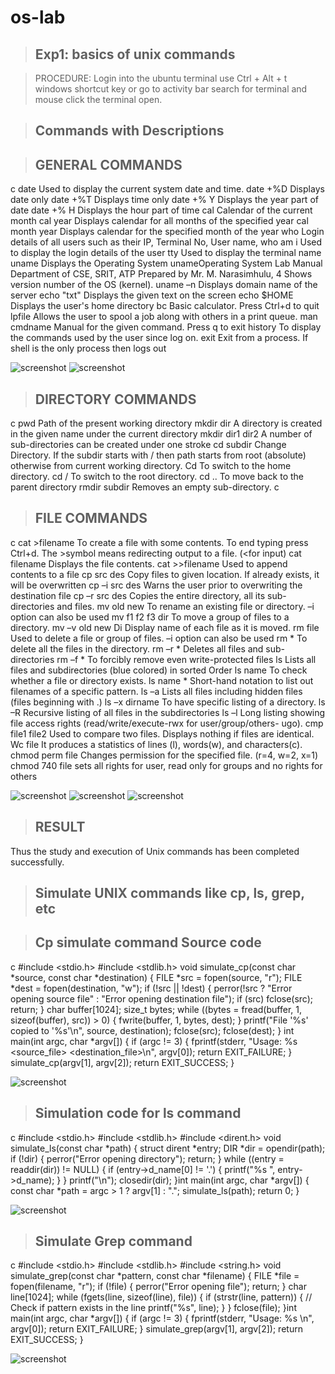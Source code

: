 # os-lab
> ## Exp1: basics of unix commands

>PROCEDURE: Login into the ubuntu terminal use Ctrl + Alt + t windows shortcut key or go to activity bar search for terminal and mouse click the terminal open.

> ## Commands with Descriptions

> ## GENERAL COMMANDS

c
  date
  Used to display the current system date and time.
  date +%D
  Displays date only
  date +%T
  Displays time only
  date +% Y
  Displays the year part of date
  date +% H
  Displays the hour part of time
  cal
  Calendar of the current month
  cal year
  Displays calendar for all months of the specified year
  cal month year
  Displays calendar for the specified month of the year
  who
  Login details of all users such as their IP, Terminal No, User name,
  who am i
  Used to display the login details of the user
  tty
  Used to display the terminal name
  uname
  Displays the Operating System
  unameOperating System Lab Manual Department of CSE, SRIT, ATP
  Prepared by Mr. M. Narasimhulu, 4
  Shows version number of the OS (kernel).
  uname –n
  Displays domain name of the server
  echo "txt"
  Displays the given text on the screen
  echo $HOME
  Displays the user's home directory
  bc
  Basic calculator. Press Ctrl+d to quit
  lpfile
  Allows the user to spool a job along with others in a print queue.
  man cmdname
  Manual for the given command. Press q to exit
  history
  To display the commands used by the user since log on.
  exit
  Exit from a process. If shell is the only process then logs out

![screenshot](e1.png.jpg)
![screenshot](e2.png.jpg)

> ## DIRECTORY COMMANDS

c
pwd
Path of the present working directory
mkdir dir
A directory is created in the given name under the current directory
mkdir dir1 dir2
A number of sub-directories can be created under one stroke
cd subdir
Change Directory. If the subdir starts with / then path starts from root (absolute)
otherwise from current working directory.
Cd
To switch to the home directory.
cd /
To switch to the root directory.
cd ..
To move back to the parent directory
rmdir subdir
Removes an empty sub-directory.
c

> ## FILE COMMANDS

c
cat >filename
To create a file with some contents.
To end typing press
Ctrl+d.
The >symbol means redirecting output to a file. (<for input)
cat filename
Displays the file contents.
cat >>filename
Used to append contents to a file
cp src des
Copy files to given location. If already exists, it will be overwritten
cp –i src des
Warns the user prior to overwriting the destination file
cp –r src des
Copies the entire directory, all its sub-directories and files.
mv old new
To rename an existing file or directory. –i option can also be used
mv f1 f2 f3 dir
To move a group of files to a directory.
mv –v old new Di
Display name of each file as it is moved.
rm file
Used to delete a file or group of files. –i option can also be used
rm *
To delete all the files in the directory.
rm –r *
Deletes all files and sub-directories
rm –f *
To forcibly remove even write-protected files
ls
Lists all files and subdirectories (blue colored) in sorted Order
ls name
To check whether a file or directory exists.
ls name *
Short-hand notation to list out filenames of a specific pattern.
ls –a
Lists all files including hidden files (files beginning with .)
ls –x dirname
To have specific listing of a directory.
ls –R
Recursive listing of all files in the subdirectories
ls –l
Long listing showing file access rights (read/write/execute-rwx for user/group/others-
ugo).
cmp file1 file2
Used to compare two files. Displays nothing if files are identical.
Wc file It produces a statistics of lines (l), words(w), and characters(c).
chmod perm file
Changes permission for the specified file. (r=4, w=2, x=1)
chmod 740 file
sets all rights for user, read only for groups and no rights for others


![screenshot](e3.png.jpg)
![screenshot](e4.png.jpg)
![screenshot](e5.png.jpg)

> ## RESULT
Thus the study and execution of Unix commands has been completed successfully.

> ## Simulate UNIX commands like cp, ls, grep, etc

> ## Cp simulate command Source code

c
#include <stdio.h>
#include <stdlib.h>
void simulate_cp(const char *source, const char *destination) {
FILE *src = fopen(source, "r");
FILE *dest = fopen(destination, "w");
if (!src || !dest) {
perror(!src ? "Error opening source file" : "Error opening destination file");
if (src) fclose(src);
return;
}
char buffer[1024];
size_t bytes;
while ((bytes = fread(buffer, 1, sizeof(buffer), src)) > 0) {
fwrite(buffer, 1, bytes, dest);
}
printf("File '%s' copied to '%s'\n", source, destination);
fclose(src);
fclose(dest);
}
int main(int argc, char *argv[]) {
if (argc != 3) {
fprintf(stderr, "Usage: %s <source_file> <destination_file>\n", argv[0]);
return EXIT_FAILURE;
}
simulate_cp(argv[1], argv[2]);
return EXIT_SUCCESS;
}


![screenshot](h1.png.jpg)

> ## Simulation code for ls command

c
#include <stdio.h>
#include <stdlib.h>
#include <dirent.h>
void simulate_ls(const char *path) {
struct dirent *entry;
DIR *dir = opendir(path);
if (!dir) {
perror("Error opening directory");
return;
}
while ((entry = readdir(dir)) != NULL) {
if (entry->d_name[0] != '.') {
printf("%s ", entry->d_name);
}
}
printf("\n");
closedir(dir);
}int main(int argc, char *argv[]) {
const char *path = argc > 1 ? argv[1] : ".";
simulate_ls(path);
return 0;
}


![screenshot](h2.png.jpg)

> ## Simulate Grep command

c
#include <stdio.h>
#include <stdlib.h>
#include <string.h>
void simulate_grep(const char *pattern, const char *filename) {
FILE *file = fopen(filename, "r");
if (!file) {
perror("Error opening file");
return;
}
char line[1024];
while (fgets(line, sizeof(line), file)) {
if (strstr(line, pattern)) { // Check if pattern exists in the line
printf("%s", line);
}
}
fclose(file);
}int main(int argc, char *argv[]) {
if (argc != 3) {
fprintf(stderr, "Usage: %s <pattern> <filename>\n", argv[0]);
return EXIT_FAILURE;
}
simulate_grep(argv[1], argv[2]);
return EXIT_SUCCESS;
}


![screenshot](h3.png.jpg)
